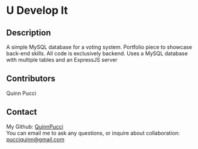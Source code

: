 # U Develop It
  
  ## Description
  A simple MySQL database for a voting system. Portfolio piece to showcase back-end skills.
  All code is exclusively backend. Uses a MySQL database with multiple tables and an ExpressJS server

  ## Contributors
  Quinn Pucci
  
  ## Contact
  My Github: [QuinnPucci](https://github.com/QuinnPucci)
  </br>
  You can email me to ask any questions, or inquire about collaboration: pucciquinn@gmail.com

